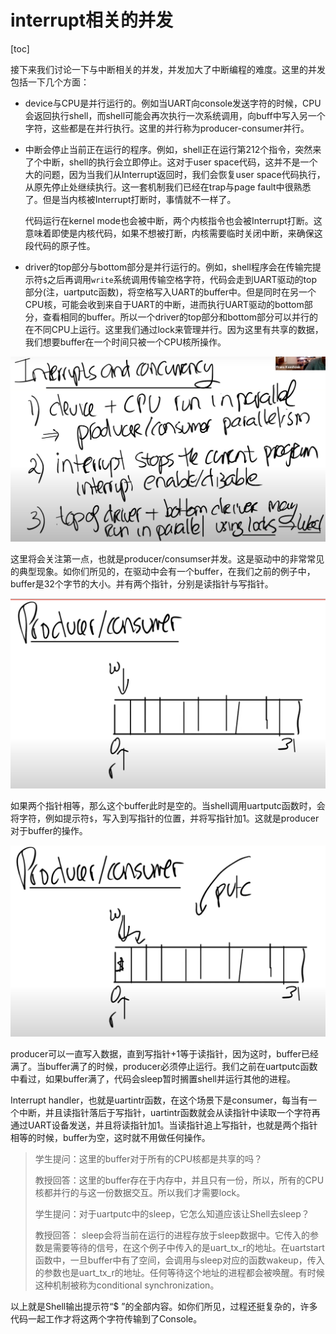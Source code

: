 # interrupt相关的并发

[toc]

接下来我们讨论一下与中断相关的并发，并发加大了中断编程的难度。这里的并发包括一下几个方面：

* device与CPU是并行运行的。例如当UART向console发送字符的时候，CPU会返回执行shell，而shell可能会再次执行一次系统调用，向buff中写入另一个字符，这些都是在并行执行。这里的并行称为producer-consumer并行。

* 中断会停止当前正在运行的程序。例如，shell正在运行第212个指令，突然来了个中断，shell的执行会立即停止。这对于user space代码，这并不是一个大的问题，因为当我们从Interrupt返回时，我们会恢复user space代码执行，从原先停止处继续执行。这一套机制我们已经在trap与page fault中很熟悉了。但是当内核被Interrupt打断时，事情就不一样了。

  代码运行在kernel mode也会被中断，两个内核指令也会被Interrupt打断。这意味着即使是内核代码，如果不想被打断，内核需要临时关闭中断，来确保这段代码的原子性。

* driver的top部分与bottom部分是并行运行的。例如，shell程序会在传输完提示符`$`之后再调用`write`系统调用传输空格字符，代码会走到UART驱动的top部分(注，uartputc函数)，将空格写入UART的buffer中。但是同时在另一个CPU核，可能会收到来自于UART的中断，进而执行UART驱动的bottom部分，查看相同的buffer。所以一个driver的top部分和bottom部分可以并行的在不同CPU上运行。这里我们通过lock来管理并行。因为这里有共享的数据，我们想要buffer在一个时间只被一个CPU核所操作。

![img](.assets/image%20(427).png)

这里将会关注第一点，也就是producer/consumser并发。这是驱动中的非常常见的典型现象。如你们所见的，在驱动中会有一个buffer，在我们之前的例子中，buffer是32个字节的大小。并有两个指针，分别是读指针与写指针。

![img](.assets/image%20(369).png)

如果两个指针相等，那么这个buffer此时是空的。当shell调用uartputc函数时，会将字符，例如提示符`$`，写入到写指针的位置，并将写指针加1。这就是producer对于buffer的操作。

![img](.assets/image%20(404).png)

producer可以一直写入数据，直到写指针+1等于读指针，因为这时，buffer已经满了。当buffer满了的时候，producer必须停止运行。我们之前在uartputc函数中看过，如果buffer满了，代码会sleep暂时搁置shell并运行其他的进程。

Interrupt handler，也就是uartintr函数，在这个场景下是consumer，每当有一个中断，并且读指针落后于写指针，uartintr函数就会从读指针中读取一个字符再通过UART设备发送，并且将读指针加1。当读指针追上写指针，也就是两个指针相等的时候，buffer为空，这时就不用做任何操作。

>学生提问：这里的buffer对于所有的CPU核都是共享的吗？
>
>教授回答：这里的buffer存在于内存中，并且只有一份，所以，所有的CPU核都并行的与这一份数据交互。所以我们才需要lock。
>
>学生提问：对于uartputc中的sleep，它怎么知道应该让Shell去sleep？
>
>教授回答： sleep会将当前在运行的进程存放于sleep数据中。它传入的参数是需要等待的信号，在这个例子中传入的是uart_tx_r的地址。在uartstart函数中，一旦buffer中有了空间，会调用与sleep对应的函数wakeup，传入的参数也是uart_tx_r的地址。任何等待这个地址的进程都会被唤醒。有时候这种机制被称为conditional synchronization。

以上就是Shell输出提示符“$ ”的全部内容。如你们所见，过程还挺复杂的，许多代码一起工作才将这两个字符传输到了Console。